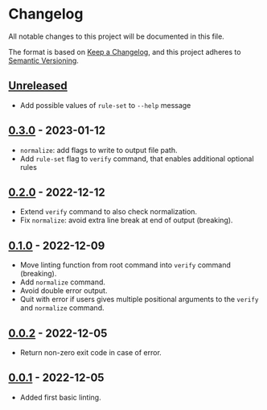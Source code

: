 # Changelog

All notable changes to this project will be documented in this file.

The format is based on [Keep a Changelog](https://keepachangelog.com/en/1.0.0/),
and this project adheres to [Semantic Versioning](https://semver.org/spec/v2.0.0.html).

## [Unreleased]

- Add possible values of `rule-set` to `--help` message

## [0.3.0] - 2023-01-12

- `normalize`: add flags to write to output file path.
- Add `rule-set` flag to `verify` command, that enables additional optional rules

## [0.2.0] - 2022-12-12

- Extend `verify` command to also check normalization.
- Fix `normalize`: avoid extra line break at end of output (breaking).

## [0.1.0] - 2022-12-09

- Move linting function from root command into `verify` command (breaking).
- Add `normalize` command.
- Avoid double error output.
- Quit with error if users gives multiple positional arguments to the `verify` and `normalize` command.

## [0.0.2] - 2022-12-05

- Return non-zero exit code in case of error.

## [0.0.1] - 2022-12-05

- Added first basic linting.

[Unreleased]: https://github.com/giantswarm/schemalint/compare/v0.3.0...HEAD
[0.3.0]: https://github.com/giantswarm/schemalint/compare/v0.2.0...v0.3.0
[0.2.0]: https://github.com/giantswarm/schemalint/compare/v0.1.0...v0.2.0
[0.1.0]: https://github.com/giantswarm/schemalint/compare/v0.0.2...v0.1.0
[0.0.2]: https://github.com/giantswarm/schemalint/compare/v0.0.1...v0.0.2
[0.0.1]: https://github.com/giantswarm/schemalint/releases/tag/v0.0.1
